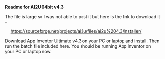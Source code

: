 **Readme for AI2U 64bit v4.3**

The file is large so I was not able to post it but here is the link to download it -

&emsp; https://sourceforge.net/projects/ai2u/files/ai2u%204.3/Installer/


Download App Inventor Ultimate v4.3 on your PC or laptop and install.
Then run the batch file included here.
You should be running App Inventor on your PC or laptop now.

